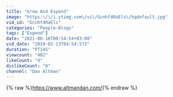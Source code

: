```yaml
---
title: "Grow And Expend"
image: "https:\/\/i.ytimg.com\/vi\/Gcnhf4RaEls\/hqdefault.jpg"
vid_id: "Gcnhf4RaEls"
categories: "People-Blogs"
tags: ["Expend"]
date: "2021-06-16T00:54:54+03:00"
vid_date: "2019-02-13T04:54:57Z"
duration: "PT14S"
viewcount: "402"
likeCount: "4"
dislikeCount: "0"
channel: "Dan Altman"
---
```

{% raw %}<a rel="nofollow" target="blank" href="https://www.altmandan.com/">https://www.altmandan.com/</a>{% endraw %}
